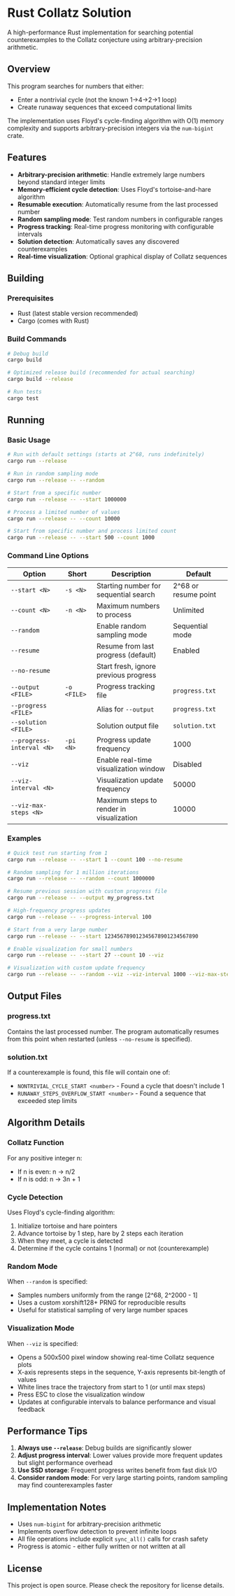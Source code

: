 # Rust Collatz Solution

A high-performance Rust implementation for searching potential counterexamples to the Collatz conjecture using arbitrary-precision arithmetic.

## Overview

This program searches for numbers that either:
- Enter a nontrivial cycle (not the known 1→4→2→1 loop)
- Create runaway sequences that exceed computational limits

The implementation uses Floyd's cycle-finding algorithm with O(1) memory complexity and supports arbitrary-precision integers via the `num-bigint` crate.

## Features

- **Arbitrary-precision arithmetic**: Handle extremely large numbers beyond standard integer limits
- **Memory-efficient cycle detection**: Uses Floyd's tortoise-and-hare algorithm
- **Resumable execution**: Automatically resume from the last processed number
- **Random sampling mode**: Test random numbers in configurable ranges
- **Progress tracking**: Real-time progress monitoring with configurable intervals
- **Solution detection**: Automatically saves any discovered counterexamples
- **Real-time visualization**: Optional graphical display of Collatz sequences

## Building

### Prerequisites
- Rust (latest stable version recommended)
- Cargo (comes with Rust)

### Build Commands

```bash
# Debug build
cargo build

# Optimized release build (recommended for actual searching)
cargo build --release

# Run tests
cargo test
```

## Running

### Basic Usage

```bash
# Run with default settings (starts at 2^68, runs indefinitely)
cargo run --release

# Run in random sampling mode
cargo run --release -- --random

# Start from a specific number
cargo run --release -- --start 1000000

# Process a limited number of values
cargo run --release -- --count 10000

# Start from specific number and process limited count
cargo run --release -- --start 500 --count 1000
```

### Command Line Options

| Option | Short | Description | Default |
|--------|-------|-------------|---------|
| `--start <N>` | `-s <N>` | Starting number for sequential search | 2^68 or resume point |
| `--count <N>` | `-n <N>` | Maximum numbers to process | Unlimited |
| `--random` | | Enable random sampling mode | Sequential mode |
| `--resume` | | Resume from last progress (default) | Enabled |
| `--no-resume` | | Start fresh, ignore previous progress | |
| `--output <FILE>` | `-o <FILE>` | Progress tracking file | `progress.txt` |
| `--progress <FILE>` | | Alias for `--output` | `progress.txt` |
| `--solution <FILE>` | | Solution output file | `solution.txt` |
| `--progress-interval <N>` | `-pi <N>` | Progress update frequency | 1000 |
| `--viz` | | Enable real-time visualization window | Disabled |
| `--viz-interval <N>` | | Visualization update frequency | 50000 |
| `--viz-max-steps <N>` | | Maximum steps to render in visualization | 10000 |

### Examples

```bash
# Quick test run starting from 1
cargo run --release -- --start 1 --count 100 --no-resume

# Random sampling for 1 million iterations
cargo run --release -- --random --count 1000000

# Resume previous session with custom progress file
cargo run --release -- --output my_progress.txt

# High-frequency progress updates
cargo run --release -- --progress-interval 100

# Start from a very large number
cargo run --release -- --start 123456789012345678901234567890

# Enable visualization for small numbers
cargo run --release -- --start 27 --count 10 --viz

# Visualization with custom update frequency
cargo run --release -- --random --viz --viz-interval 1000 --viz-max-steps 5000
```

## Output Files

### progress.txt
Contains the last processed number. The program automatically resumes from this point when restarted (unless `--no-resume` is specified).

### solution.txt
If a counterexample is found, this file will contain one of:
- `NONTRIVIAL_CYCLE_START <number>` - Found a cycle that doesn't include 1
- `RUNAWAY_STEPS_OVERFLOW_START <number>` - Found a sequence that exceeded step limits

## Algorithm Details

### Collatz Function
For any positive integer n:
- If n is even: n → n/2
- If n is odd: n → 3n + 1

### Cycle Detection
Uses Floyd's cycle-finding algorithm:
1. Initialize tortoise and hare pointers
2. Advance tortoise by 1 step, hare by 2 steps each iteration
3. When they meet, a cycle is detected
4. Determine if the cycle contains 1 (normal) or not (counterexample)

### Random Mode
When `--random` is specified:
- Samples numbers uniformly from the range [2^68, 2^2000 - 1]
- Uses a custom xorshift128+ PRNG for reproducible results
- Useful for statistical sampling of very large number spaces

### Visualization Mode
When `--viz` is specified:
- Opens a 500x500 pixel window showing real-time Collatz sequence plots
- X-axis represents steps in the sequence, Y-axis represents bit-length of values
- White lines trace the trajectory from start to 1 (or until max steps)
- Press ESC to close the visualization window
- Updates at configurable intervals to balance performance and visual feedback

## Performance Tips

1. **Always use `--release`**: Debug builds are significantly slower
2. **Adjust progress interval**: Lower values provide more frequent updates but slight performance overhead
3. **Use SSD storage**: Frequent progress writes benefit from fast disk I/O
4. **Consider random mode**: For very large starting points, random sampling may find counterexamples faster

## Implementation Notes

- Uses `num-bigint` for arbitrary-precision arithmetic
- Implements overflow detection to prevent infinite loops
- All file operations include explicit `sync_all()` calls for crash safety
- Progress is atomic - either fully written or not written at all

## License

This project is open source. Please check the repository for license details.